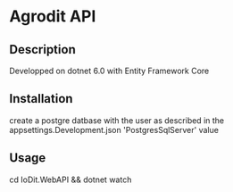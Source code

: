# Agrodit API

## Description

Developped on dotnet 6.0 with Entity Framework Core

## Installation

create a postgre datbase with the user as described in the appsettings.Development.json 'PostgresSqlServer' value

## Usage

cd IoDit.WebAPI && dotnet watch
